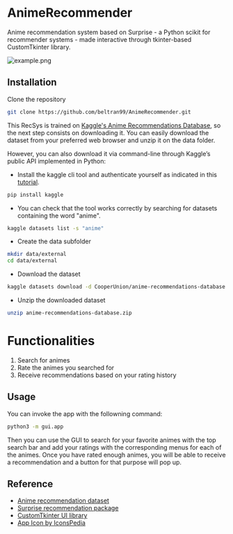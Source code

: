 # AnimeRecommender
Anime recommendation system based on Surprise - a Python scikit for recommender systems - made interactive through tkinter-based CustomTkinter library.

![example.png](img/example.png)

## Installation
Clone the repository
```bash
git clone https://github.com/beltran99/AnimeRecommender.git
```

This RecSys is trained on [Kaggle's Anime Recommendations Database](https://www.kaggle.com/datasets/CooperUnion/anime-recommendations-database/data), so the next step consists on downloading it. You can easily download the dataset from your preferred web browser and unzip it on the data folder.

However, you can also download it via command-line through Kaggle’s public API implemented in Python:
- Install the kaggle cli tool and authenticate yourself as indicated in this [tutorial](https://www.kaggle.com/docs/api).
```bash
pip install kaggle
```
- You can check that the tool works correctly by searching for datasets containing the word "anime".
```bash
kaggle datasets list -s "anime"
```
- Create the data subfolder
```bash
mkdir data/external
cd data/external
```
- Download the dataset
```bash
kaggle datasets download -d CooperUnion/anime-recommendations-database
```
- Unzip the downloaded dataset
```bash
unzip anime-recommendations-database.zip
```  

# Functionalities
1. Search for animes
2. Rate the animes you searched for
3. Receive recommendations based on your rating history

## Usage
You can invoke the app with the followning command:
```bash
python3 -m gui.app
```
Then you can use the GUI to search for your favorite animes with the top search bar and add your ratings with the corresponding menus for each of the animes. Once you have rated enough animes, you will be able to receive a recommendation and a button for that purpose will pop up.

## Reference
- [Anime recommendation dataset](https://www.kaggle.com/datasets/CooperUnion/anime-recommendations-database)
- [Surprise recommendation package](https://github.com/NicolasHug/Surprise)
- [CustomTkinter UI library](https://customtkinter.tomschimansky.com/)
- [App Icon by IconsPedia](http://www.iconspedia.com)